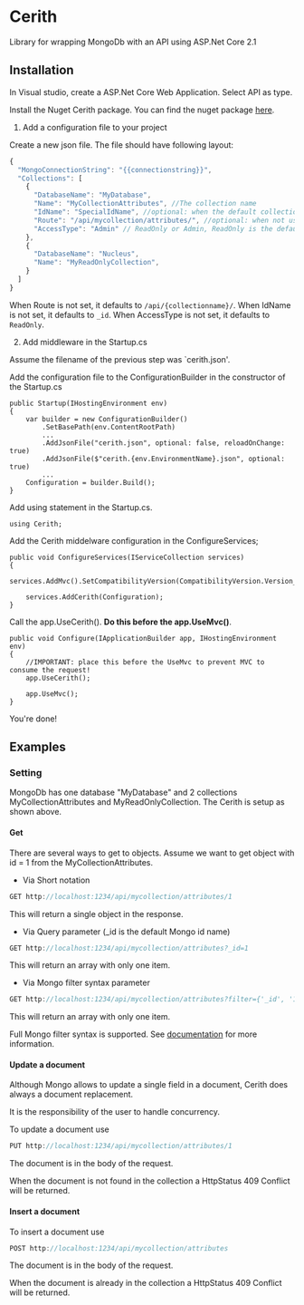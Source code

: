 # Cerith
Library for wrapping MongoDb with an API using ASP.Net Core 2.1

## Installation

In Visual studio, create a ASP.Net Core Web Application.
Select API as type.

Install the Nuget Cerith package.
You can find the nuget package [here](https://www.nuget.org/packages/Cerith/1.0.0).


1. Add a configuration file to your project

Create a new json file. The file should have following layout:
```javascript
{
  "MongoConnectionString": "{{connectionstring}}",
  "Collections": [
    {
      "DatabaseName": "MyDatabase",
      "Name": "MyCollectionAttributes", //The collection name
      "IdName": "SpecialIdName", //optional: when the default collection id name is not '_id'
      "Route": "/api/mycollection/attributes/", //optional: when not using default routing
      "AccessType": "Admin" // ReadOnly or Admin, ReadOnly is the default
    },
    {
      "DatabaseName": "Nucleus",
      "Name": "MyReadOnlyCollection",
    }
  ]
}
```
When Route is not set, it defaults to `/api/{collectionname}/`.
When IdName is not set, it defaults to `_id`.
When AccessType is not set, it defaults to `ReadOnly`.


2. Add middleware in the Startup.cs

Assume the filename of the previous step was `cerith.json'.

Add the configuration file to the ConfigurationBuilder in the constructor of the Startup.cs
```
public Startup(IHostingEnvironment env)
{
    var builder = new ConfigurationBuilder()
        .SetBasePath(env.ContentRootPath)
        ...
        .AddJsonFile("cerith.json", optional: false, reloadOnChange: true)
        .AddJsonFile($"cerith.{env.EnvironmentName}.json", optional: true)
        ...
    Configuration = builder.Build();
}
```

Add using statement in the Startup.cs.
```
using Cerith;
```
Add the Cerith middelware configuration in the ConfigureServices;
```
public void ConfigureServices(IServiceCollection services)
{
    services.AddMvc().SetCompatibilityVersion(CompatibilityVersion.Version_2_1);

    services.AddCerith(Configuration);
}
```
Call the app.UseCerith(). <b>Do this before the app.UseMvc()</b>.
```
public void Configure(IApplicationBuilder app, IHostingEnvironment env)
{
    //IMPORTANT: place this before the UseMvc to prevent MVC to consume the request!
    app.UseCerith();

    app.UseMvc();
}
```

You're done!

## Examples

### Setting
MongoDb has one database "MyDatabase" and 2 collections MyCollectionAttributes and MyReadOnlyCollection.
The Cerith is setup as shown above.

#### Get

There are several ways to get to objects. 
Assume we want to get object with id = 1 from the MyCollectionAttributes.

* Via Short notation
```javascript
GET http://localhost:1234/api/mycollection/attributes/1
```
This will return a single object in the response.

* Via Query parameter (_id is the default Mongo id name)
```javascript
GET http://localhost:1234/api/mycollection/attributes?_id=1
```
This will return an array with only one item.

* Via Mongo filter syntax parameter
```javascript
GET http://localhost:1234/api/mycollection/attributes?filter={'_id', '1'}
```
This will return an array with only one item.

Full Mongo filter syntax is supported. See [documentation](https://docs.mongodb.com/manual/reference/method/db.collection.find/) for more information.


#### Update a document

Although Mongo allows to update a single field in a document, Cerith does always a document replacement.

It is the responsibility of the user to handle concurrency.

To update a document use
```javascript
PUT http://localhost:1234/api/mycollection/attributes/1
```
The document is in the body of the request.

When the document is not found in the collection a HttpStatus 409 Conflict will be returned.

#### Insert a document

To insert a document use
```javascript
POST http://localhost:1234/api/mycollection/attributes
```
The document is in the body of the request.

When the document is already in the collection a HttpStatus 409 Conflict will be returned.